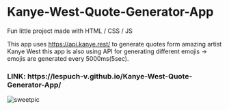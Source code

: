 # Kanye-West-Quote-Generator-App

Fun little project made with HTML / CSS / JS  

This app uses https://api.kanye.rest/ to generate quotes form amazing artist Kanye West this app is also using API for generating different emojis -> emojis are generated every 5000ms(5sec).

<h3>LINK: https://lespuch-v.github.io/Kanye-West-Quote-Generator-App/</h3>

![sweetpic](https://user-images.githubusercontent.com/36127590/150199828-3b1d99e4-caf9-460e-bc6f-0e048f6bb1fa.png)
